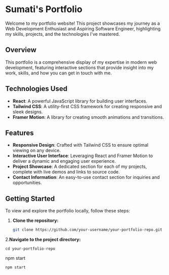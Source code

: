 # Sumati's Portfolio

Welcome to my portfolio website! This project showcases my journey as a Web Development Enthusiast and Aspiring Software Engineer, highlighting my skills, projects, and the technologies I've mastered.

## Overview

This portfolio is a comprehensive display of my expertise in modern web development, featuring interactive sections that provide insight into my work, skills, and how you can get in touch with me.

## Technologies Used

- **React**: A powerful JavaScript library for building user interfaces.
- **Tailwind CSS**: A utility-first CSS framework for creating responsive and sleek designs.
- **Framer Motion**: A library for creating smooth animations and transitions.

## Features

- **Responsive Design**: Crafted with Tailwind CSS to ensure optimal viewing on any device.
- **Interactive User Interface**: Leveraging React and Framer Motion to deliver a dynamic and engaging user experience.
- **Project Showcase**: A dedicated section for each of my projects, complete with live demos and links to source code.
- **Contact Information**: An easy-to-use contact section for inquiries and opportunities.

## Getting Started

To view and explore the portfolio locally, follow these steps:



1. **Clone the repository:**

   ```bash
   git clone https://github.com/your-username/your-portfolio-repo.git

2.**Navigate to the project directory:**

```
cd your-portfolio-repo
```

npm start













































```bash
npm start

